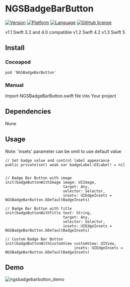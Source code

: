 # NGSBadgeBarButton

[![Version](https://img.shields.io/cocoapods/v/NGSBadgeBarButton.svg)](http://cocoapods.org/pods/NGSBadgeBarButton)
[![Platform](https://img.shields.io/badge/platform-iOS-blue.svg)](https://github.com/PauliusVindzigelskis/NGSBadgeBarButton)
[![Language](https://img.shields.io/badge/language-Swift-blue.svg)](https://github.com/PauliusVindzigelskis/NGSBadgeBarButton)
[![GitHub license](https://img.shields.io/badge/license-MIT-blue.svg)](https://raw.githubusercontent.com/PauliusVindzigelskis/NGSBadgeBarButton/master/LICENSE)

v1.1 Swift 3.2 and 4.0 compatible
v1.2 Swift 4.2
v1.3 Swift 5

## Install

### Cocoapod

    pod 'NGSBadgeBarButton'
    
### Manual

Import NGSBadgeBarButton.swift file into Your project

## Dependencies

None

## Usage

Note: 'insets' parameter can be omit to use default value

    // Set badge value and control label appearance
    public private(set) weak var badgeLabel:UILabel! = nil


    // Badge Bar Button with image
    init(badgeButtonWithImage image: UIImage, 
                              target: Any,
                              selector: Selector, 
                              insets: UIEdgeInsets = NGSBadgeBarButton.kDefaultBadgeInsets)
    
    // Badge Bar Button with title
    init(badgeButtonWithTitle text: String, 
                              target: Any, 
                              selector: Selector, 
                              insets: UIEdgeInsets = NGSBadgeBarButton.kDefaultBadgeInsets)
                              
    // Custom Badge Bar Button
    init(badgeButtonWithCustomView customView: UIView, 
                                   insets: UIEdgeInsets = NGSBadgeBarButton.kDefaultBadgeInsets)
                                   
 
## Demo

![ngsbadgebarbutton_demo](https://user-images.githubusercontent.com/2383901/36121468-e32e9756-100b-11e8-9e64-ddcd0d6e8514.gif)
